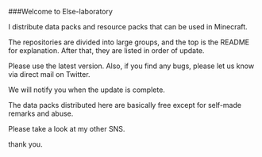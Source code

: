 ###Welcome to Else-laboratory

I distribute data packs and resource packs that can be used in Minecraft.

The repositories are divided into large groups, and the top is the README for explanation. After that, they are listed in order of update.

Please use the latest version. Also, if you find any bugs, please let us know via direct mail on Twitter.

We will notify you when the update is complete.

The data packs distributed here are basically free except for self-made remarks and abuse.

Please take a look at my other SNS.

thank you.
